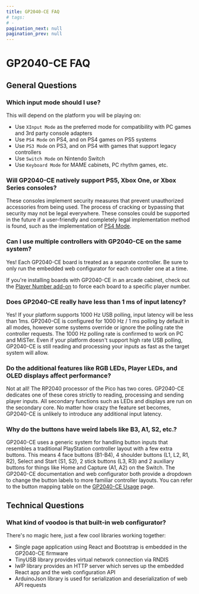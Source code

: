 ```yaml
---
title: GP2040-CE FAQ
# tags:
# - 
pagination_next: null
pagination_prev: null
---
```


# GP2040-CE FAQ

## General Questions

### Which input mode should I use?

This will depend on the platform you will be playing on:

* Use `XInput Mode` as the preferred mode for compatibility with PC games and 3rd party console adapters
* Use `PS4 Mode` on PS4, and on PS4 games on PS5 systems
* Use `PS3 Mode` on PS3, and on PS4 with games that support legacy controllers
* Use `Switch Mode` on Nintendo Switch
* Use `Keyboard Mode` for MAME cabinets, PC rhythm games, etc.

### Will GP2040-CE natively support PS5, Xbox One, or Xbox Series consoles?

These consoles implement security measures that prevent unauthorized accessories from being used. The process of cracking or bypassing that security may not be legal everywhere. These consoles could be supported in the future if a user-friendly and completely legal implementation method is found, such as the implementation of [PS4 Mode](../add-ons/ps4-mode.md).

### Can I use multiple controllers with GP2040-CE on the same system?

Yes! Each GP2040-CE board is treated as a separate controller. Be sure to only run the embedded web configurator for each controller one at a time.

If you're installing boards with GP2040-CE in an arcade cabinet, check out the [Player Number add-on](../add-ons/player-number.md) to force each board to a specific player number.

### Does GP2040-CE really have less than 1 ms of input latency?

Yes! If your platform supports 1000 Hz USB polling, input latency will be less than 1ms. GP2040-CE is configured for 1000 Hz / 1 ms polling by default in all modes, however some systems override or ignore the polling rate the controller requests. The 1000 Hz polling rate is confirmed to work on PC and MiSTer. Even if your platform doesn't support high rate USB polling, GP2040-CE is still reading and processing your inputs as fast as the target system will allow.

### Do the additional features like RGB LEDs, Player LEDs, and OLED displays affect performance?

Not at all! The RP2040 processor of the Pico has two cores. GP2040-CE dedicates one of these cores strictly to reading, processing and sending player inputs. All secondary functions such as LEDs and displays are run on the secondary core. No matter how crazy the feature set becomes, GP2040-CE is unlikely to introduce any additional input latency.

### Why do the buttons have weird labels like B3, A1, S2, etc.?

GP2040-CE uses a generic system for handling button inputs that resembles a traditional PlayStation controller layout with a few extra buttons. This means 4 face buttons (B1-B4), 4 shoulder buttons (L1, L2, R1, R2), Select and Start (S1, S2), 2 stick buttons (L3, R3) and 2 auxiliary buttons for things like Home and Capture (A1, A2) on the Switch. The GP2040-CE documentation and web configurator both provide a dropdown to change the button labels to more familiar controller layouts. You can refer to the button mapping table on the [GP2040-CE Usage](../usage.md#buttons) page.

## Technical Questions

### What kind of voodoo is that built-in web configurator?

There's no magic here, just a few cool libraries working together:

* Single page application using React and Bootstrap is embedded in the GP2040-CE firmware
* TinyUSB library provides virtual network connection via RNDIS
* lwIP library provides an HTTP server which serves up the embedded React app and the web configuration API
* ArduinoJson library is used for serialization and deserialization of web API requests

